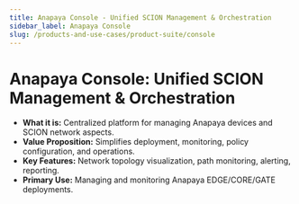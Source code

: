```yaml
---
title: Anapaya Console - Unified SCION Management & Orchestration
sidebar_label: Anapaya Console
slug: /products-and-use-cases/product-suite/console
---
```


# Anapaya Console: Unified SCION Management & Orchestration

-   **What it is:** Centralized platform for managing Anapaya devices and SCION network aspects.
-   **Value Proposition:** Simplifies deployment, monitoring, policy configuration, and operations.
-   **Key Features:** Network topology visualization, path monitoring, alerting, reporting.
-   **Primary Use:** Managing and monitoring Anapaya EDGE/CORE/GATE deployments.
